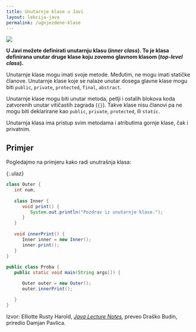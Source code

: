 ```yaml
---
title: Unutarnje klase u Javi
layout: lekcija-java
permalink: /ugnjezdene-klase
---
```


![](https://docs.oracle.com/javase/tutorial/figures/java/classes-inner.gif)

**U Javi možete definirati unutarnju klasu (*inner class*). To je klasa definirana unutar druge klase koju zovemo glavnom klasom (*top-level class*).**

Unutarnje klase mogu imati svoje metode. Međutim, ne mogu imati statičke članove. Unutarnje klase koje se nalaze unutar dosega glavne klase mogu biti `public`, `private`, `protected`, `final`, `abstract`.

Unutarnje klase mogu biti unutar metoda, petlji i ostalih blokova koda zatvorenih unutar vitičastih zagrada (`{}`). Takve klase nisu članovi pa ne mogu biti deklarirane kao `public`, `private`, `protected`, ili `static`.

Unutarnja klasa ima pristup svim metodama i atributima gornje klase, čak i privatnim.

## Primjer

Pogledajmo na primjeru kako radi unutrašnja klasa:

{:.ulaz}
```java
class Outer {
   int num;
   
   class Inner {
      void print() {
         System.out.println("Pozdrav iz unutarnje klase.");
      }
   }
   
   void innerPrint() {
      Inner inner = new Inner();
      inner.print();
   }
}
   
public class Proba {
   public static void main(String args[]) {

      Outer outer = new Outer();
      outer.innerPrint();

   }
}
```


Izvor: Elliotte Rusty Harold, *[Java Lecture Notes](//www.cafeaulait.org/course/index.html)*, preveo Draško Budin, priredio Damjan Pavlica.
